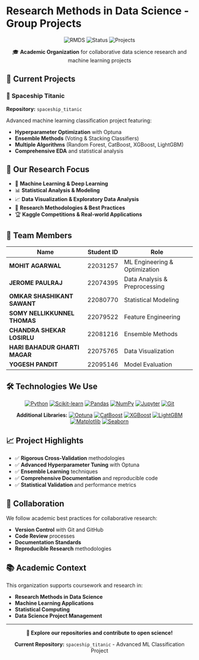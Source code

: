# Research Methods in Data Science - Group Projects

<div align="center">

![RMDS](https://img.shields.io/badge/RMDS-Group%20Project-blue?style=for-the-badge)
![Status](https://img.shields.io/badge/Status-Active-brightgreen?style=for-the-badge)
![Projects](https://img.shields.io/badge/Projects-1+-orange?style=for-the-badge)

🎓 **Academic Organization** for collaborative data science research and machine learning projects

</div>

## 🔬 Current Projects

### 🚀 **Spaceship Titanic**
**Repository:** `spaceship_titanic`

Advanced machine learning classification project featuring:
- **Hyperparameter Optimization** with Optuna
- **Ensemble Methods** (Voting & Stacking Classifiers)
- **Multiple Algorithms** (Random Forest, CatBoost, XGBoost, LightGBM)
- **Comprehensive EDA** and statistical analysis

## 🎯 Our Research Focus

- 🤖 **Machine Learning & Deep Learning**
- 📊 **Statistical Analysis & Modeling**
- 📈 **Data Visualization & Exploratory Data Analysis**
- 🔬 **Research Methodologies & Best Practices**
- 🏆 **Kaggle Competitions & Real-world Applications**

## 👥 Team Members

<div align="center">

| Name | Student ID | Role |
|------|------------|------|
| **MOHIT AGARWAL** | 22031257 | ML Engineering & Optimization |
| **JEROME PAULRAJ** | 22074395 | Data Analysis & Preprocessing |
| **OMKAR SHASHIKANT SAWANT** | 22080770 | Statistical Modeling |
| **SOMY NELLIKKUNNEL THOMAS** | 22079522 | Feature Engineering |
| **CHANDRA SHEKAR LOSIRLU** | 22081216 | Ensemble Methods |
| **HARI BAHADUR GHARTI MAGAR** | 22075765 | Data Visualization |
| **YOGESH PANDIT** | 22095146 | Model Evaluation |

</div>

## 🛠️ Technologies We Use

<div align="center">

[![Python](https://img.shields.io/badge/Python-3776AB?style=flat&logo=python&logoColor=white)](https://www.python.org/)
[![Scikit-learn](https://img.shields.io/badge/Scikit--learn-F7931E?style=flat&logo=scikit-learn&logoColor=white)](https://scikit-learn.org/)
[![Pandas](https://img.shields.io/badge/Pandas-150458?style=flat&logo=pandas&logoColor=white)](https://pandas.pydata.org/)
[![NumPy](https://img.shields.io/badge/NumPy-013243?style=flat&logo=numpy&logoColor=white)](https://numpy.org/)
[![Jupyter](https://img.shields.io/badge/Jupyter-F37626?style=flat&logo=jupyter&logoColor=white)](https://jupyter.org/)
[![Git](https://img.shields.io/badge/Git-F05032?style=flat&logo=git&logoColor=white)](https://git-scm.com/)

**Additional Libraries:**
[![Optuna](https://img.shields.io/badge/Optuna-4285F4?style=flat&logo=google&logoColor=white)](https://optuna.org/)
[![CatBoost](https://img.shields.io/badge/CatBoost-FFCC00?style=flat&logo=catboost&logoColor=black)](https://catboost.ai/)
[![XGBoost](https://img.shields.io/badge/XGBoost-FF6600?style=flat&logo=xgboost&logoColor=white)](https://xgboost.readthedocs.io/)
[![LightGBM](https://img.shields.io/badge/LightGBM-02569B?style=flat&logo=microsoft&logoColor=white)](https://lightgbm.readthedocs.io/)
[![Matplotlib](https://img.shields.io/badge/Matplotlib-11557C?style=flat&logo=matplotlib&logoColor=white)](https://matplotlib.org/)
[![Seaborn](https://img.shields.io/badge/Seaborn-3776AB?style=flat&logo=seaborn&logoColor=white)](https://seaborn.pydata.org/)

</div>

## 📈 Project Highlights

- ✅ **Rigorous Cross-Validation** methodologies
- ✅ **Advanced Hyperparameter Tuning** with Optuna
- ✅ **Ensemble Learning** techniques
- ✅ **Comprehensive Documentation** and reproducible code
- ✅ **Statistical Validation** and performance metrics

## 🤝 Collaboration

We follow academic best practices for collaborative research:
- **Version Control** with Git and GitHub
- **Code Review** processes
- **Documentation Standards**
- **Reproducible Research** methodologies

## 📚 Academic Context

This organization supports coursework and research in:
- **Research Methods in Data Science**
- **Machine Learning Applications**
- **Statistical Computing**
- **Data Science Project Management**

---

<div align="center">

**🔗 Explore our repositories and contribute to open science!**

**Current Repository:** `spaceship_titanic` - Advanced ML Classification Project

</div>

